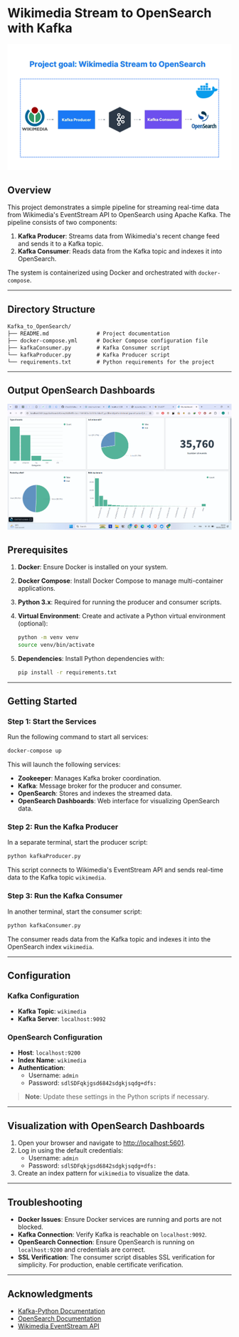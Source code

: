 # Wikimedia Stream to OpenSearch with Kafka

![Architecture of the project](./architecture.png)
## Overview

This project demonstrates a simple pipeline for streaming real-time data from Wikimedia's EventStream API to OpenSearch using Apache Kafka. The pipeline consists of two components:

1. **Kafka Producer**: Streams data from Wikimedia's recent change feed and sends it to a Kafka topic.
2. **Kafka Consumer**: Reads data from the Kafka topic and indexes it into OpenSearch.

The system is containerized using Docker and orchestrated with `docker-compose`.


---

## Directory Structure

```
Kafka_to_OpenSearch/
├── README.md               # Project documentation
├── docker-compose.yml      # Docker Compose configuration file
├── kafkaConsumer.py        # Kafka Consumer script
└── kafkaProducer.py        # Kafka Producer script
└── requirements.txt        # Python requirements for the project
```

---
## Output OpenSearch Dashboards
![OpenSearch Dashboard](./dashboard.png)

## Prerequisites

1. **Docker**: Ensure Docker is installed on your system.
2. **Docker Compose**: Install Docker Compose to manage multi-container applications.
3. **Python 3.x**: Required for running the producer and consumer scripts.
4. **Virtual Environment**: Create and activate a Python virtual environment (optional):
    ```bash
   python -m venv venv
   source venv/bin/activate 
   ```

5. **Dependencies**: Install Python dependencies with:
   ```bash
   pip install -r requirements.txt
   ```

---

## Getting Started

### Step 1: Start the Services

Run the following command to start all services:

```bash
docker-compose up
```

This will launch the following services:

- **Zookeeper**: Manages Kafka broker coordination.
- **Kafka**: Message broker for the producer and consumer.
- **OpenSearch**: Stores and indexes the streamed data.
- **OpenSearch Dashboards**: Web interface for visualizing OpenSearch data.

### Step 2: Run the Kafka Producer

In a separate terminal, start the producer script:

```bash
python kafkaProducer.py
```

This script connects to Wikimedia's EventStream API and sends real-time data to the Kafka topic `wikimedia`.

### Step 3: Run the Kafka Consumer

In another terminal, start the consumer script:

```bash
python kafkaConsumer.py
```

The consumer reads data from the Kafka topic and indexes it into the OpenSearch index `wikimedia`.

---

## Configuration

### Kafka Configuration

- **Kafka Topic**: `wikimedia`
- **Kafka Server**: `localhost:9092`

### OpenSearch Configuration

- **Host**: `localhost:9200`
- **Index Name**: `wikimedia`
- **Authentication**:
  - Username: `admin`
  - Password: `sdlSDFqkjgsd6842sdgkjsqdg+dfs:`

> **Note**: Update these settings in the Python scripts if necessary.

---

## Visualization with OpenSearch Dashboards

1. Open your browser and navigate to [http://localhost:5601](http://localhost:5601).
2. Log in using the default credentials:
   - Username: `admin`
   - Password: `sdlSDFqkjgsd6842sdgkjsqdg+dfs:`
3. Create an index pattern for `wikimedia` to visualize the data.

---

## Troubleshooting

- **Docker Issues**: Ensure Docker services are running and ports are not blocked.
- **Kafka Connection**: Verify Kafka is reachable on `localhost:9092`.
- **OpenSearch Connection**: Ensure OpenSearch is running on `localhost:9200` and credentials are correct.
- **SSL Verification**: The consumer script disables SSL verification for simplicity. For production, enable certificate verification.
---

## Acknowledgments

- [Kafka-Python Documentation](https://kafka-python.readthedocs.io/)
- [OpenSearch Documentation](https://opensearch.org/docs/)
- [Wikimedia EventStream API](https://stream.wikimedia.org/)

